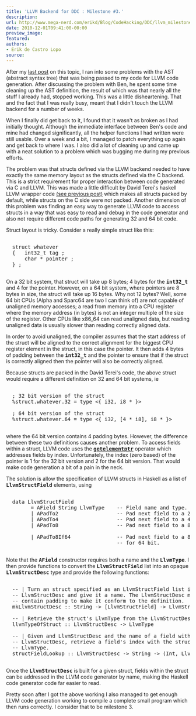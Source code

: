 ```yaml
---
title: 'LLVM Backend for DDC : Milestone #3.'
description:
url: http://www.mega-nerd.com/erikd/Blog/CodeHacking/DDC/llvm_milestone3.html
date: 2010-12-01T09:41:00-00:00
preview_image:
featured:
authors:
- Erik de Castro Lopo
source:
---
```




<p>
After my
	<a href="http://www.mega-nerd.com/erikd/Blog/CodeHacking/DDC/llvm_backend2.html - [404 Not Found]">
	last post</a>
on this topic, I ran into some problems with the AST (abstract syntax tree) that
was being passed to my code for LLVM code generation.
After discussing the problem with Ben, he spent some time cleaning up the AST
definition, the result of which was that nearly all the stuff I already had,
stopped working.
This was a little disheartening.
That and the fact that I was really busy, meant that I didn't touch the LLVM
backend for a number of weeks.
</p>

<p>
When I finally did get back to it, I found that it wasn't as broken as I had
initially thought.
Although the immediate interface between Ben's code and mine had changed
significantly, all the helper functions I had written were still usable.
Over a week and a bit, I managed to patch everything up again and get back to
where I was.
I also did a lot of cleaning up and came up with a neat solution to a problem
which was bugging me during my previous efforts.
</p>

<p>
The problem was that structs defined via the LLVM backend needed to have exactly
the same memory layout as the structs defined via the C backend.
This is a strict requirement for proper interaction between code generated via
C and LLVM.
This was made a little difficult by David Terei's haskell LLVM wrapper code
	<a href="http://www.mega-nerd.com/erikd/Blog/CodeHacking/DDC/llvm_backend.html">
	(see previous post)</a>
which makes all structs packed by default, while structs on the C side were
not packed.
Another dimension of this problem was finding an easy way to generate LLVM code
to access structs in a way that was easy to read and debug in the code generator
and also not require different code paths for generating 32 and 64 bit code.
</p>

<p>
Struct layout is tricky.
Consider a really simple struct like this:
</p>

<pre class="code">

  struct whatever
  {   int32_t tag ;
      char * pointer ;
  } ;

</pre>

<p>
On a 32 bit system, that struct will take up 8 bytes; 4 bytes for the
<tt><b>int32_t</b></tt> and 4 for the pointer.
However, on a 64 bit system, where pointers are 8 bytes in size, the struct
will take up 16 bytes.
Why not 12 bytes?
Well, some 64 bit CPUs (Alpha and Sparc64 are two I can think of) are not
capable of unaligned memory accesses; a read from memory into a CPU register
where the memory address (in bytes) is not an integer multiple of the size of
the register.
Other CPUs like x86_64 can read unaligned data, but reading unaligned data is
usually slower than reading correctly aligned data.
</p>

<p>
In order to avoid unaligned, the compiler assumes that the start address of the
struct will be aligned to the correct alignment for the biggest CPU register
element in the struct, in this case the pointer.
It then adds 4 bytes of padding between the <tt><b>int32_t</b></tt> and the
pointer to ensure that if the struct is correctly aligned then the pointer will
also be correctly aligned.
</p>

<p>
Because structs are packed in the David Terei's code, the above struct would
require a different definition on 32 and 64 bit systems, ie
</p>

<pre class="code">

  ; 32 bit version of the struct
  %struct.whatever.32 = type &lt;{ i32, i8 * }&gt;

  ; 64 bit version of the struct
  %struct.whatever.64 = type &lt;{ i32, [4 * i8], i8 * }&gt;

</pre>

<p>
where the 64 bit version contains 4 padding bytes.
However, the difference between these two definitions causes another problem.
To access fields within a struct, LLVM code uses the
	<a href="http://llvm.org/docs/LangRef.html#i_getelementptr">
	<tt><b>getelementptr</b></tt></a>
operator which addresses fields by index.
Unfortunately, the index (zero based) of the pointer is 1 for the 32 bit version
and 2 for the 64 bit version.
That would make code generation a bit of a pain in the neck.
</p>

<p>
The solution is allow the specification of LLVM structs in Haskell as a list of
<tt><b>LlvmStructField</b></tt> elements, using
</p>

<pre class="code">

  data LlvmStructField
        = AField String LlvmType    -- Field name and type.
        | APadTo2                   -- Pad next field to a 2 byte offset.
        | APadTo4                   -- Pad next field to a 4 byte offset.
        | APadTo8                   -- Pad next field to a 8 byte offset.

        | APadTo8If64               -- Pad next field to a 8 byte offset only
                                    -- for 64 bit.

</pre>

<p>
Note that the <tt><b>AField</b></tt> constructor requires both a name and the
<tt><b>LlvmType</b></tt>.
I then provide functions to convert the <tt><b>LlvmStructField</b></tt> list
into an opaque <tt><b>LlvmStructDesc</b></tt> type and provide the following
functions:
</p>

<pre class="code">

  -- | Turn an struct specified as an LlvmStructField list into an
  -- LlvmStructDesc and give it a name. The LlvmStructDesc may
  -- contain padding to make it conform to the definition.
  mkLlvmStructDesc :: String -&gt; [LlvmStructField] -&gt; LlvmStructDesc

  -- | Retrieve the struct's LlvmType from the LlvmStructDesc.
  llvmTypeOfStruct :: LlvmStructDesc -&gt; LlvmType

  -- | Given and LlvmStructDesc and the name of a field within the
  -- LlvmStructDesc, retrieve a field's index with the struct and its
  -- LlvmType.
  structFieldLookup :: LlvmStructDesc -&gt; String -&gt; (Int, LlvmType)

</pre>

<p>
Once the <tt><b>LlvmStructDesc</b></tt> is built for a given struct, fields
within the struct can be addressed in the LLVM code generator by name, making
the Haskell code generator code far easier to read.
</p>

<p>
Pretty soon after I got the above working I also managed to get enough LLVM
code generation working to compile a complete small program which then runs
correctly.
I consider that to be milestone 3.
</p>



